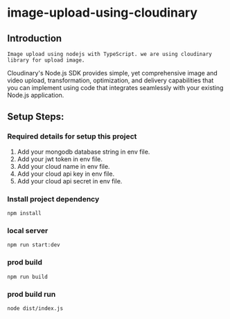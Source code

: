 # image-upload-using-cloudinary

## Introduction
    Image upload using nodejs with TypeScript. we are using cloudinary library for upload image.

   Cloudinary's Node.js SDK provides simple, yet comprehensive image and video upload, transformation, optimization, and delivery capabilities that you can implement using code that integrates seamlessly with your existing Node.js application.

## Setup Steps:
### Required details for setup this project
   1. Add your mongodb database string in env file.
   2. Add your jwt token in env file.
   3. Add your cloud name in env file.
   4. Add your cloud api key in env file.
   5. Add your cloud api secret in env file.
   
### Install project dependency
`npm install`
### local server
`npm run start:dev`
### prod build
`npm run build`
### prod build run
`node dist/index.js`